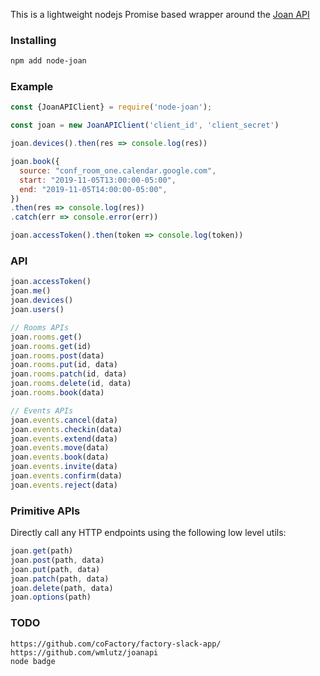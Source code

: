 This is a lightweight nodejs Promise based wrapper around the [Joan API](https://portal.getjoan.com/api/docs/)

### Installing
```sh
npm add node-joan
```

### Example
```js
const {JoanAPIClient} = require('node-joan');

const joan = new JoanAPIClient('client_id', 'client_secret')

joan.devices().then(res => console.log(res))

joan.book({
  source: "conf_room_one.calendar.google.com",
  start: "2019-11-05T13:00:00-05:00",
  end: "2019-11-05T14:00:00-05:00",
})
.then(res => console.log(res))
.catch(err => console.error(err))

joan.accessToken().then(token => console.log(token))
```

### API
```js
joan.accessToken()
joan.me()
joan.devices()
joan.users()

// Rooms APIs
joan.rooms.get()
joan.rooms.get(id)
joan.rooms.post(data)
joan.rooms.put(id, data)
joan.rooms.patch(id, data)
joan.rooms.delete(id, data)
joan.rooms.book(data)

// Events APIs
joan.events.cancel(data)
joan.events.checkin(data)
joan.events.extend(data)
joan.events.move(data)
joan.events.book(data)
joan.events.invite(data)
joan.events.confirm(data)
joan.events.reject(data)
```

### Primitive APIs
Directly call any HTTP endpoints using the following low level utils:
```js
joan.get(path)
joan.post(path, data)
joan.put(path, data)
joan.patch(path, data)
joan.delete(path, data)
joan.options(path)
```

### TODO
```
https://github.com/coFactory/factory-slack-app/
https://github.com/wmlutz/joanapi
node badge
```